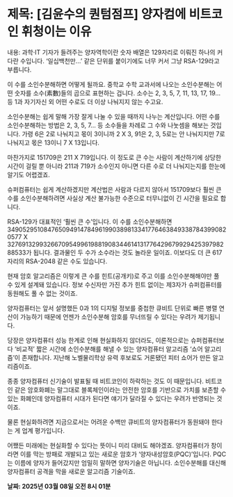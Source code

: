# **제목: [김윤수의 퀀텀점프] 양자컴에 비트코인 휘청이는 이유**

  내용: 과학·IT 기자가 들려주는 양자역학이란 숫자 배열은 129자리로 이뤄진 하나의 커다란 수입니다. ‘일십백천만…’ 같은 단위를 붙이기에도 너무 커서 그냥 RSA-129라고 부릅니다.

이 수를 소인수분해하면 어떻게 될까요. 중학교 수학 교과서에 나오는 소인수분해는 어떤 숫자를 소수(素數)들의 곱으로 표현하는 겁니다. 소수는 2, 3, 5, 7, 11, 13, 17, 19… 등 1과 자기자신 외 어떤 수로도 더 이상 나눠지지 않는 수고요.

소인수분해는 쉽게 말해 가장 잘게 나눌 수 있을 때까지 나누는 계산입니다. 어떤 수를 소인수분해하는 방법은 2, 3, 5, 7… 등 소수들을 차례로 그 수와 나눗셈을 해보는 것입니다. 가령 6은 2로 나눠지고 몫이 3이니까 2 X 3, 91은 2, 3, 5로는 안 나눠지지만 7로 나눠지고 몫은 13이니 7 X 13입니다.

마찬가지로 151709은 211 X 719입니다. 이 정도로 큰 수는 사람이 계산하기에 상당한 시간이 걸릴 뿐 아니라 211과 719가 소수인지 아니면 다른 수로 더 나눠지는지를 한눈에 알기도 어렵겠죠.

슈퍼컴퓨터는 쉽게 계산하겠지만 계산법은 사람과 다르지 않아서 151709보다 훨씬 큰 수를 소인수분해하려면 사실상 계산 불가능한 수준으로 터무니없이 긴 시간을 필요로 합니다.

RSA-129가 대표적인 ‘훨씬 큰 수’입니다. 이 수를 소인수분해하면 3490529510847650949147849619903898133417764638493387843990820577 X 32769132993266709549961988190834461413177642967992942539798288533가 됩니다. 결과물인 두 수가 소수라는 것도 놀라운 일이죠. 이보다도 더 큰 617자리의 RSA-2048 같은 수도 있습니다.

현재 암호 알고리즘은 이렇게 큰 수를 힌트(공개키)로 주고 이를 소인수분해해야만 풀 수 있게 설계돼 있습니다. 정보 수신자만 가진 추가 힌트 없이는 제3자가 슈퍼컴퓨터를 동원해도 풀 수 없는 것이죠.

양자컴퓨터는 앞서 설명했든 0과 1의 디지털 정보를 중첩한 큐비트 단위로 빠른 병렬 연산이 가능하기 때문에 언젠가 소인수분해 암호를 무너뜨릴 수 있다는 우려가 제기됩니다.

당장은 양자컴퓨터 성능 한계로 인해 현실화하지 않더라도, 이론적으로는 슈퍼컴퓨터보다 ‘비교적’ 짧은 시간에 소인수분해를 해낼 수 있는 양자컴퓨터 알고리즘 ‘쇼어 알고리즘’이 존재합니다. 지난해 노벨물리학상 유력 후보로도 거론됐던 피터 쇼어가 만든 알고리즘이죠.

종종 양자컴퓨터 신기술이 발표될 때 비트코인이 하락하는 것도 이 때문입니다. 비트코인 같은 암호화폐는 말그대로 블록체인이라는 안전한 암호를 기반으로 가치를 보존할 수 있는 화폐인데 양자컴퓨터 시대가 된다면 얘기가 달라질 수 있다는 우려가 반영되는 것이죠.

물론 현실화하려면 지금으로서는 어려운 수백만 큐비트의 양자컴퓨터가 동원돼야 한다는 게 업계 평가입니다.

어쨌든 미래에는 현실화할 수 있다는 뜻이니 미리 대비도 해야겠죠. 양자컴퓨터가 창이라면 이를 막는 방패로 개발되고 있는 새로운 암호가 ‘양자내성암호(PQC)’입니다. PQC는 이름에 양자가 들어갔지만 엄밀히 말하면 양자기술은 아닙니다. 소인수분해를 대신해 양자컴퓨터 공격을 막을 새로운 알고리즘 기술이죠.


  **날짜: 2025년 03월 08일 오전 8시 01분**